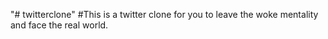 "# twitterclone" 
#This is a twitter clone for you to leave the woke mentality and face the real world.
